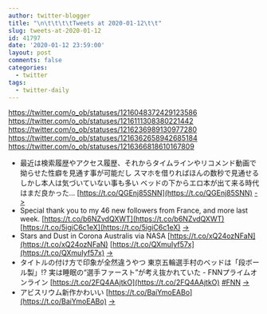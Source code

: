 ```yaml
---
author: twitter-blogger
title: "\n\t\t\t\tTweets at 2020-01-12\t\t"
slug: tweets-at-2020-01-12
id: 41797
date: '2020-01-12 23:59:00'
layout: post
comments: false
categories:
  - twitter
tags:
  - twitter-daily
---
```


https://twitter.com/o_ob/statuses/1216048372429123586 https://twitter.com/o_ob/statuses/1216111308380221442 https://twitter.com/o_ob/statuses/1216236989130977280 https://twitter.com/o_ob/statuses/1216362658942685184 https://twitter.com/o_ob/statuses/1216366818610167809  

*   最近は検索履歴やアクセス履歴、それからタイムラインやリコメンド動画で 拗らせた性癖を見通す事が可能だし スマホを借りればほんの数秒で見通せる しかし本人は気づいていない事も多い ベッドの下からエロ本が出て来る時代はまだ良かった… [https://t.co/QGEnj85SNN](https://t.co/QGEnj85SNN) [->](https://twitter.com/o_ob/statuses/1216048372429123586)
*   Special thank you to my 46 new followers from France, and more last week. [https://t.co/b6NZvdQXWT](https://t.co/b6NZvdQXWT) [https://t.co/5igiC6c1eX](https://t.co/5igiC6c1eX) [->](https://twitter.com/o_ob/statuses/1216111308380221442)
*   Stars and Dust in Corona Australis via NASA [https://t.co/xQ24ozNFaN](https://t.co/xQ24ozNFaN) [https://t.co/QXmuIyf57x](https://t.co/QXmuIyf57x) [->](https://twitter.com/o_ob/statuses/1216236989130977280)
*   タイトルの付け方で印象が全然違うやつ 東京五輪選手村のベッドは「段ボール製」!? 実は睡眠の“選手ファースト”が考え抜かれていた - FNNプライムオンライン [https://t.co/2FQ4AAjtkO](https://t.co/2FQ4AAjtkO) [#FNN](https://twitter.com/search?q=%23FNN&src=hash) [->](https://twitter.com/o_ob/statuses/1216362658942685184)
*   アビスリウム新作かわいい [https://t.co/BaiYmoEABo](https://t.co/BaiYmoEABo) [->](https://twitter.com/o_ob/statuses/1216366818610167809)
